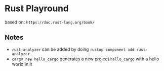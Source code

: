 # Rust Playround

based on: `https://doc.rust-lang.org/book/`

## Notes

- `rust-analyzer` can be added by doing `rustup component add rust-analyzer`
- `cargo new hello_cargo` generates a new project `hello_cargo` with a hello world in it
